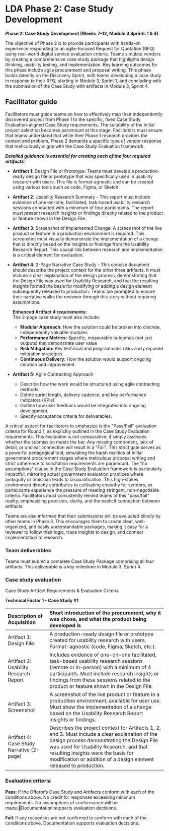 # LDA Phase 2: Case Study Development 

**Phase 2: Case Study Development (Weeks 7–12, Module 3 Sprints 1 & 4\)**

The objective of Phase 2 is to provide participants with hands-on experience responding to an agile-focused Request for Quotation (RFQ) using real-world digital service evaluation criteria. Teams simulate vendors by creating a comprehensive case study package that highlights design thinking, usability testing, and implementation. Key learning outcomes for this phase include agile procurement and proposal writing. This phase builds directly on the Discovery Sprint, with teams developing a case study in response to their RFQ, starting in Module 3, Sprint 1, and concluding with the submission of the Case Study with artifacts in Module 3, Sprint 4\.

## Facilitator guide

Facilitators must guide teams on how to effectively map their independently discovered project from Phase 1 to the specific, fixed Case Study Evaluation-aligned Case Study requirements. The suitability of the initial project selection becomes paramount at this stage. Facilitators must ensure that teams understand that while their Phase 1 research provides the context and problem, Phase 2 demands a specific type of vendor response that meticulously aligns with the Case Study Evaluation framework.

***Detailed guidance is essential for creating each of the four required artifacts***:

* **Artifact 1**: Design File or Prototype: Teams must develop a production-ready design file or prototype that was specifically used in usability research with users. This file is format-agnostic and can be created using various tools such as code, Figma, or Sketch.  
* **Artifact 2**: Usability Research Summary \- This report must include evidence of one-on-one, facilitated, task-based usability research sessions conducted with a minimum of four participants. The report must present research insights or findings directly related to the product or feature shown in the Design File.  
* **Artifact 3**: Screenshot of Implemented Change: A screenshot of the live product or feature in a production environment is required. This screenshot must visually demonstrate the implementation of a change that is directly based on the insights or findings from the Usability Research Report. This causal link between research and implementation is a critical element for evaluation.  
* **Artifact 4**: 2-Page Narrative Case Study \- This concise document should describe the project context for the other three artifacts. It must include a clear explanation of the design process, demonstrating that the Design File was used for Usability Research, and that the resulting insights formed the basis for modifying or adding a design element subsequently released to production. Teams are prompted to ensure their narrative walks the reviewer through this story without requiring assumptions.

  **Enhanced Artifact 4 requirements:** <br>
   The 2-page case study must also include:
  * **Modular Approach:** How the solution could be broken into discrete, independently valuable modules
  * **Performance Metrics:** Specific, measurable outcomes (not just outputs) that demonstrate user value
  * **Risk Mitigation:** Key technical and programmatic risks and proposed mitigation strategies
  * **Continuous Delivery:** How the solution would support ongoing iteration and improvement
* **Artifact 5:** Agile Contracting Approach
  * Describe how the work would be structured using agile contracting methods.
  * Define sprint length, delivery cadence, and key performance indicators (KPIs).
  * Outline how user feedback would be integrated into ongoing development.
  * Specify acceptance criteria for deliverables.

A critical aspect for facilitators to emphasize is the "Pass/Fail" evaluation criteria for Round 1, as explicitly outlined in the Case Study Evaluation requirements. This evaluation is not comparative; it simply assesses whether the submission meets the bar. Any missing component, lack of detail, or unclear connection will result in a "Fail". This strict gate serves as a powerful pedagogical tool, simulating the harsh realities of initial government procurement stages where meticulous proposal writing and strict adherence to solicitation requirements are paramount. The "no assumptions" clause in the Case Study Evaluation framework is particularly impactful, mirroring actual government evaluation practices where ambiguity or omission leads to disqualification. This high-stakes environment directly contributes to cultivating empathy for vendors, as participants experience the pressure of meeting stringent, non-negotiable criteria. Facilitators must consistently remind teams of this "pass/fail" reality, emphasizing precision, clarity, and the explicit connection between artifacts.

Teams are also informed that their submissions will be evaluated blindly by other teams in Phase 3\. This encourages them to create clear, well-organized, and easily understandable packages, making it easy for a reviewer to follow their logic, trace insights to design, and connect implementation to research.

### Team deliverables 
Teams must submit a complete Case Study Package comprising all four artifacts. This deliverable is a key milestone in Module 3, Sprint 4\.

### Case study evaluation
Case Study Artifact Requirements & Evaluation Criteria

**Technical Factor 1 - Case Study #1**

| Description of Acquisition | Short introduction of the procurement, why it was chose, and what the product being developed is |
| :---- | :---- |
| Artifact 1: Design File | A production-ready design file or prototype created for usability research with users. Format-agnostic (code, Figma, Sketch, etc.). |
| Artifact 2: Usability Research Report | Includes evidence of one-on-one facilitated, task-based usability research sessions (remote or in-person) with a minimum of 4 participants. Must include research insights or findings from these sessions related to the product or feature shown in the Design File. |
| Artifact 3: Screenshot | A screenshot of the live product or feature in a production environment, available for user use. Must show the implementation of a change based on the Usability Research Report insights or findings. |
| Artifact 4: Case Study Narrative (2-page) | Describes the project context for Artifacts 1, 2, and 3\. Must include a clear explanation of the design process demonstrating the Design File was used for Usability Research, and that resulting insights were the basis for modification or addition of a design element released to production. |

### Evaluation criteria

**Pass**: If the Offeror’s Case Study and Artifacts conform with each of the conditions above. No credit for responses exceeding minimum requirements. No assumptions of conformance will be made.Documentation supports evaluation decisions.</br>

**Fail**: If any responses are not confirmed to conform with each of the conditions above. Documentation supports evaluation decisions.

